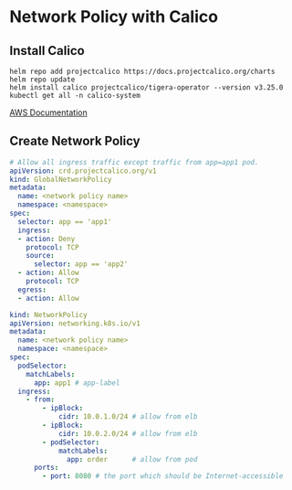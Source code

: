 # Network Policy with Calico

## Install Calico

``` shell
helm repo add projectcalico https://docs.projectcalico.org/charts
helm repo update                         
helm install calico projectcalico/tigera-operator --version v3.25.0
kubectl get all -n calico-system
```

[AWS Documentation](https://docs.aws.amazon.com/eks/latest/userguide/calico.html#calico-install)

## Create Network Policy

``` yaml title="networkpolicy.yaml"
# Allow all ingress traffic except traffic from app=app1 pod.
apiVersion: crd.projectcalico.org/v1
kind: GlobalNetworkPolicy
metadata:
  name: <network policy name>
  namespace: <namespace>
spec:
  selector: app == 'app1'
  ingress:
  - action: Deny
    protocol: TCP
    source:
      selector: app == 'app2'
  - action: Allow
    protocol: TCP
  egress:
  - action: Allow
```

``` yaml title="networkpolicy.yaml"
kind: NetworkPolicy
apiVersion: networking.k8s.io/v1
metadata:
  name: <network policy name>
  namespace: <namespace>
spec:
  podSelector:
    matchLabels:
      app: app1 # app-label
  ingress:
    - from:
        - ipBlock:
            cidr: 10.0.1.0/24 # allow from elb
        - ipBlock:
            cidr: 10.0.2.0/24 # allow from elb
        - podSelector:
            matchLabels:
              app: order      # allow from pod
      ports:
        - port: 8080 # the port which should be Internet-accessible
```